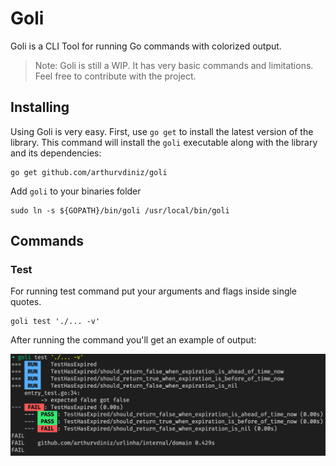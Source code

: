 # Goli

Goli is a CLI Tool for running Go commands with colorized output.

> Note: Goli is still a WIP. It has very basic commands and limitations. Feel free to contribute with the project.

## Installing

Using Goli is very easy. First, use `go get` to install the latest version of the library. This command will install the `goli` executable along with the library and its dependencies:

```shell
go get github.com/arthurvdiniz/goli
```

Add `goli` to your binaries folder

```shell
sudo ln -s ${GOPATH}/bin/goli /usr/local/bin/goli 
```

## Commands

### Test

For running test command put your arguments and flags inside single quotes.

```shell
goli test './... -v'
```

After running the command you'll get an example of output:

![Text output command example](/assets/images/test-command.png "Text output command example")
